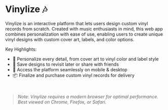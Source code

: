# Vinylize 🎶

Vinylize is an interactive platform that lets users design custom vinyl records from scratch. Created with music enthusiasts in mind, this web app combines personalization with ease of use, enabling users to create unique vinyl designs with custom cover art, labels, and color options.

Key Highlights:

* 🎨 Personalize every detail, from cover art to vinyl color and label style
* 💾 Save designs to revisit later or share with friends
* 📲 Access the platform seamlessly on mobile & desktop
* 📦 Finalize and purchase custom vinyl records for delivery

<br>

> *Note: Vinylize requires a modern browser for optimal performance. Best viewed on Chrome, Firefox, or Safari.*

